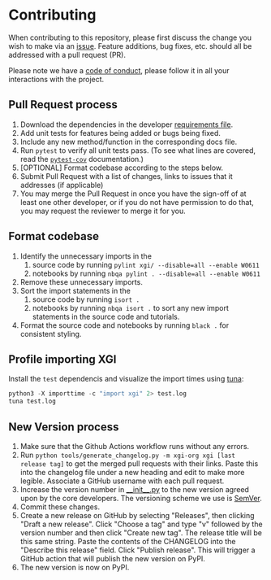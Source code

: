 # Contributing

When contributing to this repository, please first discuss the change you wish to make via an [issue](../../issues/new). Feature additions, bug fixes, etc. should all be addressed with a pull request (PR).

Please note we have a [code of conduct](/CODE_OF_CONDUCT.md), please follow it in all your interactions with the project.

## Pull Request process

1. Download the dependencies in the developer [requirements file](/requirements/developer.txt).
2. Add unit tests for features being added or bugs being fixed.
3. Include any new method/function in the corresponding docs file.
4. Run `pytest` to verify all unit tests pass. (To see what lines are covered, read the [`pytest-cov`](https://pytest-cov.readthedocs.io/en/latest/reporting.html) documentation.)
5. [OPTIONAL] Format codebase according to the steps below.
5. Submit Pull Request with a list of changes, links to issues that it addresses (if applicable)
6. You may merge the Pull Request in once you have the sign-off of at least one other developer, or if you do not have permission to do that, you may request the reviewer to merge it for you.

## Format codebase
1. Identify the unnecessary imports in the
   1. source code by running `pylint xgi/ --disable=all --enable W0611`
   2. notebooks by running `nbqa pylint . --disable=all --enable W0611`
2. Remove these unnecessary imports.
3. Sort the import statements in the
   1. source code by running `isort .`
   2. notebooks by running `nbqa isort .` to sort any new import statements in the source code and tutorials.
4. Format the source code and notebooks by running `black .` for consistent styling.

## Profile importing XGI
Install the `test` dependencis and visualize the import times using [tuna](https://github.com/nschloe/tuna):
```python
python3 -X importtime -c "import xgi" 2> test.log
tuna test.log
```

## New Version process

1. Make sure that the Github Actions workflow runs without any errors.
2. Run `python tools/generate_changelog.py -m xgi-org xgi [last release tag]` to get the merged pull requests with their links. Paste this into the changelog file under a new heading and edit to make more legible. Associate a GitHub username with each pull request.
3. Increase the version number in [\_\_init\_\_.py](xgi/__init__.py.py) to the new version agreed upon by the core developers. The versioning scheme we use is [SemVer](http://semver.org/).
4. Commit these changes.
5. Create a new release on GitHub by selecting "Releases", then clicking "Draft a new release". Click "Choose a tag" and type "v" followed by the version number and then click "Create new tag". The release title will be this same string. Paste the contents of the CHANGELOG into the "Describe this release" field. Click "Publish release". This will trigger a GitHub action that will publish the new version on PyPI.
6. The new version is now on PyPI.